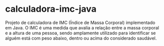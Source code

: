 # calculadora-imc-java
Projeto de calculadora de IMC (Índice de Massa Corporal) implementado em Java. O IMC é uma medida que avalia a relação entre a massa corporal e a altura de uma pessoa, sendo amplamente utilizado para identificar se alguém está com peso abaixo, dentro ou acima do considerado saudável.
